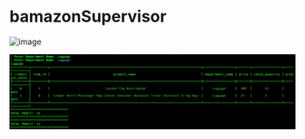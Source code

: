 # bamazonSupervisor


![image](/./files/selectViewProduct.png)


![image](/./files/showTotalProfit.png)

